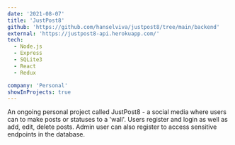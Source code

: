 ```yaml
---
date: '2021-08-07'
title: 'JustPost8'
github: 'https://github.com/hanselviva/justpost8/tree/main/backend'
external: 'https://justpost8-api.herokuapp.com/'
tech:
  - Node.js
  - Express
  - SQLite3
  - React
  - Redux

company: 'Personal'
showInProjects: true
---
```


An ongoing personal project called JustPost8 - a social media where users can to make posts or statuses to a 'wall'. Users register and login as well as add, edit, delete posts. Admin user can also register to access sensitive endpoints in the database.

